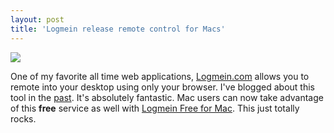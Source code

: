 ```yaml
---
layout: post  
title: 'Logmein release remote control for Macs'
---
```

![](https://secure.logmein.com/images/logos/logolmi.gif)

One of my favorite all time web applications, [Logmein.com](http://www.logmein.com) allows you to remote into your desktop using only your browser. I've blogged about this tool in the [past](/blog/post/2006/08/25/logmein-com-realiable-remote-access). It's absolutely fantastic. Mac users can now take advantage of this **free** service as well with [Logmein Free for Mac](https://secure.logmein.com/products/free/mac/Default.asp?lang=en). This just totally rocks.
